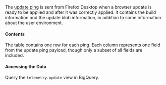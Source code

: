 The [update ping](https://firefox-source-docs.mozilla.org/toolkit/components/telemetry/telemetry/data/update-ping.html)
is sent from Firefox Desktop when a browser update is ready to be applied and after it was correctly applied.
It contains the build information and the update blob information, in addition to some information about the
user environment.

#### Contents

The table contains one row for each ping. Each column represents one field from the update ping payload, though only a subset of all fields are included.

#### Accessing the Data

Query the `telemetry.update` view in BigQuery.
